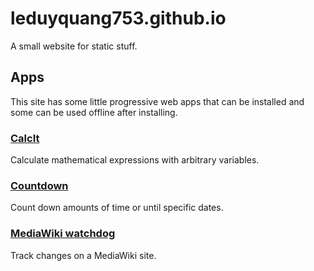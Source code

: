 # leduyquang753.github.io
A small website for static stuff.

## Apps
This site has some little progressive web apps that can be installed and some can be used offline after installing.

### [CalcIt](https://leduyquang753.github.io/calcit/)
Calculate mathematical expressions with arbitrary variables.

### [Countdown](https://leduyquang753.github.io/countdown/index.html)
Count down amounts of time or until specific dates.

### [MediaWiki watchdog](https://leduyquang753.github.io/mww/index.html)
Track changes on a MediaWiki site.